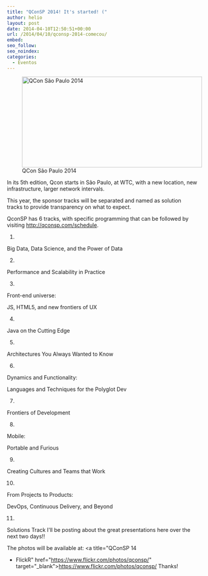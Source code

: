 ```yaml
---
title: "QConSP 2014! It's started! ("
author: helio
layout: post
date: 2014-04-10T12:50:51+00:00
url: /2014/04/10/qconsp-2014-comecou/
embed: 
seo_follow: 
seo_noindex: 
categories:
  - Eventos
---
```


<figure id="attachment_811" style="width: 476px" class="wp-caption aligncenter"> <img class="size-full wp-image-811" alt="QCon São Paulo 2014" src="/uploads/2014/04/qconSP14.png" width="476" height="240" srcset="/uploads/2014/04/qconSP14.png 476w, /uploads/2014/04/qconSP14-300x151.png 300w" sizes="(max-width: 476px) 100vw, 476px" /><figcaption class="wp-caption-text">QCon São Paulo 2014</figcaption></figure> In its 5th edition, Qcon starts in São Paulo, at WTC, with a new location, new infrastructure, larger network intervals.

This year, the sponsor tracks will be separated and named as solution tracks to provide transparency on what to expect.

QconSP has 6 tracks, with specific programming that can be followed by visiting <http://qconsp.com/schedule>.

 1.

Big Data, Data Science, and the Power of Data

 2.

Performance and Scalability in Practice

 3.

Front-end universe:

JS, HTML5, and new frontiers of UX

 4.

Java on the Cutting Edge

 5.

Architectures You Always Wanted to Know

 6.

Dynamics and Functionality:

Languages and Techniques for the Polyglot Dev

 7.

Frontiers of Development

 8.

Mobile:

Portable and Furious

 9.

Creating Cultures and Teams that Work

 10.

From Projects to Products:

DevOps, Continuous Delivery, and Beyond

 11.

Solutions Track I'll be posting about the great presentations here over the next two days!!

The photos will be available at: <a title="QConSP 14

 - FlickR" href="https://www.flickr.com/photos/qconsp/" target="_blank">https://www.flickr.com/photos/qconsp/</a> Thanks!